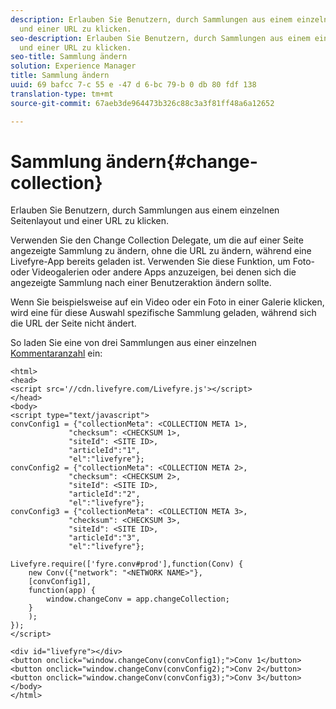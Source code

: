 ```yaml
---
description: Erlauben Sie Benutzern, durch Sammlungen aus einem einzelnen Seitenlayout
  und einer URL zu klicken.
seo-description: Erlauben Sie Benutzern, durch Sammlungen aus einem einzelnen Seitenlayout
  und einer URL zu klicken.
seo-title: Sammlung ändern
solution: Experience Manager
title: Sammlung ändern
uuid: 69 bafcc 7-c 55 e -47 d 6-bc 79-b 0 db 80 fdf 138
translation-type: tm+mt
source-git-commit: 67aeb3de964473b326c88c3a3f81ff48a6a12652

---
```



# Sammlung ändern{#change-collection}

Erlauben Sie Benutzern, durch Sammlungen aus einem einzelnen Seitenlayout und einer URL zu klicken.

Verwenden Sie den Change Collection Delegate, um die auf einer Seite angezeigte Sammlung zu ändern, ohne die URL zu ändern, während eine Livefyre-App bereits geladen ist. Verwenden Sie diese Funktion, um Foto- oder Videogalerien oder andere Apps anzuzeigen, bei denen sich die angezeigte Sammlung nach einer Benutzeraktion ändern sollte.

Wenn Sie beispielsweise auf ein Video oder ein Foto in einer Galerie klicken, wird eine für diese Auswahl spezifische Sammlung geladen, während sich die URL der Seite nicht ändert.

So laden Sie eine von drei Sammlungen aus einer einzelnen [Kommentaranzahl](/help/implementation/c-advanced-topics/t-display-comment-count.md) ein:

```
<html> 
<head> 
<script src='//cdn.livefyre.com/Livefyre.js'></script> 
</head> 
<body> 
<script type="text/javascript"> 
convConfig1 = {"collectionMeta": <COLLECTION META 1>, 
             "checksum": <CHECKSUM 1>, 
             "siteId": <SITE ID>, 
             "articleId":"1", 
             "el":"livefyre"}; 
convConfig2 = {"collectionMeta": <COLLECTION META 2>, 
             "checksum": <CHECKSUM 2>, 
             "siteId": <SITE ID>, 
             "articleId":"2", 
             "el":"livefyre"}; 
convConfig3 = {"collectionMeta": <COLLECTION META 3>, 
             "checksum": <CHECKSUM 3>, 
             "siteId": <SITE ID>, 
             "articleId":"3", 
             "el":"livefyre"}; 
  
Livefyre.require(['fyre.conv#prod'],function(Conv) { 
    new Conv({"network": "<NETWORK NAME>"}, 
    [convConfig1], 
    function(app) {  
        window.changeConv = app.changeCollection; 
    } 
    ); 
}); 
</script> 
  
<div id="livefyre"></div> 
<button onclick="window.changeConv(convConfig1);">Conv 1</button> 
<button onclick="window.changeConv(convConfig2);">Conv 2</button> 
<button onclick="window.changeConv(convConfig3);">Conv 3</button> 
</body> 
</html>
```

